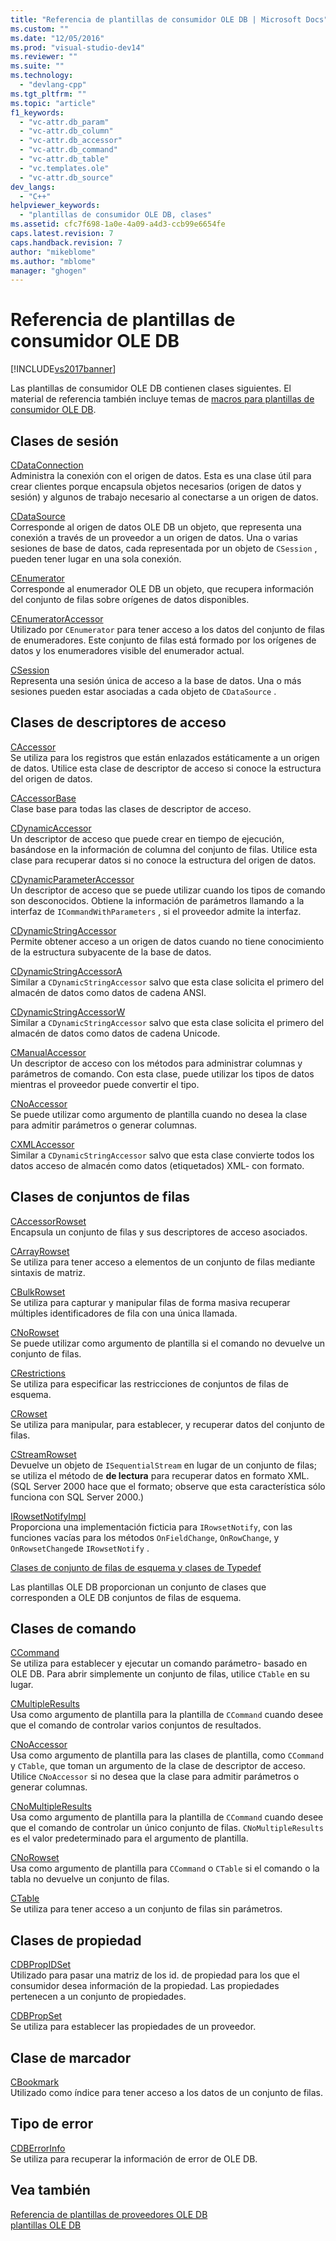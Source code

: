 ```yaml
---
title: "Referencia de plantillas de consumidor OLE DB | Microsoft Docs"
ms.custom: ""
ms.date: "12/05/2016"
ms.prod: "visual-studio-dev14"
ms.reviewer: ""
ms.suite: ""
ms.technology: 
  - "devlang-cpp"
ms.tgt_pltfrm: ""
ms.topic: "article"
f1_keywords: 
  - "vc-attr.db_param"
  - "vc-attr.db_column"
  - "vc-attr.db_accessor"
  - "vc-attr.db_command"
  - "vc-attr.db_table"
  - "vc.templates.ole"
  - "vc-attr.db_source"
dev_langs: 
  - "C++"
helpviewer_keywords: 
  - "plantillas de consumidor OLE DB, clases"
ms.assetid: cfc7f698-1a0e-4a09-a4d3-ccb99e6654fe
caps.latest.revision: 7
caps.handback.revision: 7
author: "mikeblome"
ms.author: "mblome"
manager: "ghogen"
---
```

# Referencia de plantillas de consumidor OLE DB
[!INCLUDE[vs2017banner](../../assembler/inline/includes/vs2017banner.md)]

Las plantillas de consumidor OLE DB contienen clases siguientes.  El material de referencia también incluye temas de [macros para plantillas de consumidor OLE DB](../../data/oledb/macros-and-global-functions-for-ole-db-consumer-templates.md).  
  
## Clases de sesión  
 [CDataConnection](../../data/oledb/cdataconnection-class.md)  
 Administra la conexión con el origen de datos.  Esta es una clase útil para crear clientes porque encapsula objetos necesarios \(origen de datos y sesión\) y algunos de trabajo necesario al conectarse a un origen de datos.  
  
 [CDataSource](../../data/oledb/cdatasource-class.md)  
 Corresponde al origen de datos OLE DB un objeto, que representa una conexión a través de un proveedor a un origen de datos.  Una o varias sesiones de base de datos, cada representada por un objeto de `CSession` , pueden tener lugar en una sola conexión.  
  
 [CEnumerator](../../data/oledb/cenumerator-class.md)  
 Corresponde al enumerador OLE DB un objeto, que recupera información del conjunto de filas sobre orígenes de datos disponibles.  
  
 [CEnumeratorAccessor](../../data/oledb/cenumeratoraccessor-class.md)  
 Utilizado por `CEnumerator` para tener acceso a los datos del conjunto de filas de enumeradores.  Este conjunto de filas está formado por los orígenes de datos y los enumeradores visible del enumerador actual.  
  
 [CSession](../../data/oledb/csession-class.md)  
 Representa una sesión única de acceso a la base de datos.  Una o más sesiones pueden estar asociadas a cada objeto de `CDataSource` .  
  
## Clases de descriptores de acceso  
 [CAccessor](../../data/oledb/caccessor-class.md)  
 Se utiliza para los registros que están enlazados estáticamente a un origen de datos.  Utilice esta clase de descriptor de acceso si conoce la estructura del origen de datos.  
  
 [CAccessorBase](../../data/oledb/caccessorbase-class.md)  
 Clase base para todas las clases de descriptor de acceso.  
  
 [CDynamicAccessor](../../data/oledb/cdynamicaccessor-class.md)  
 Un descriptor de acceso que puede crear en tiempo de ejecución, basándose en la información de columna del conjunto de filas.  Utilice esta clase para recuperar datos si no conoce la estructura del origen de datos.  
  
 [CDynamicParameterAccessor](../../data/oledb/cdynamicparameteraccessor-class.md)  
 Un descriptor de acceso que se puede utilizar cuando los tipos de comando son desconocidos.  Obtiene la información de parámetros llamando a la interfaz de `ICommandWithParameters` , si el proveedor admite la interfaz.  
  
 [CDynamicStringAccessor](../../data/oledb/cdynamicstringaccessor-class.md)  
 Permite obtener acceso a un origen de datos cuando no tiene conocimiento de la estructura subyacente de la base de datos.  
  
 [CDynamicStringAccessorA](../../data/oledb/cdynamicstringaccessora-class.md)  
 Similar a `CDynamicStringAccessor` salvo que esta clase solicita el primero del almacén de datos como datos de cadena ANSI.  
  
 [CDynamicStringAccessorW](../../data/oledb/cdynamicstringaccessorw-class.md)  
 Similar a `CDynamicStringAccessor` salvo que esta clase solicita el primero del almacén de datos como datos de cadena Unicode.  
  
 [CManualAccessor](../../data/oledb/cmanualaccessor-class.md)  
 Un descriptor de acceso con los métodos para administrar columnas y parámetros de comando.  Con esta clase, puede utilizar los tipos de datos mientras el proveedor puede convertir el tipo.  
  
 [CNoAccessor](../../data/oledb/cnoaccessor-class.md)  
 Se puede utilizar como argumento de plantilla cuando no desea la clase para admitir parámetros o generar columnas.  
  
 [CXMLAccessor](../../data/oledb/cxmlaccessor-class.md)  
 Similar a `CDynamicStringAccessor` salvo que esta clase convierte todos los datos acceso de almacén como datos \(etiquetados\) XML\- con formato.  
  
## Clases de conjuntos de filas  
 [CAccessorRowset](../../data/oledb/caccessorrowset-class.md)  
 Encapsula un conjunto de filas y sus descriptores de acceso asociados.  
  
 [CArrayRowset](../../data/oledb/carrayrowset-class.md)  
 Se utiliza para tener acceso a elementos de un conjunto de filas mediante sintaxis de matriz.  
  
 [CBulkRowset](../../data/oledb/cbulkrowset-class.md)  
 Se utiliza para capturar y manipular filas de forma masiva recuperar múltiples identificadores de fila con una única llamada.  
  
 [CNoRowset](../../data/oledb/cnorowset-class.md)  
 Se puede utilizar como argumento de plantilla si el comando no devuelve un conjunto de filas.  
  
 [CRestrictions](../../data/oledb/crestrictions-class.md)  
 Se utiliza para especificar las restricciones de conjuntos de filas de esquema.  
  
 [CRowset](../../data/oledb/crowset-class.md)  
 Se utiliza para manipular, para establecer, y recuperar datos del conjunto de filas.  
  
 [CStreamRowset](../../data/oledb/cstreamrowset-class.md)  
 Devuelve un objeto de `ISequentialStream` en lugar de un conjunto de filas; se utiliza el método de **de lectura** para recuperar datos en formato XML. \(SQL Server 2000 hace que el formato; observe que esta característica sólo funciona con SQL Server 2000.\)  
  
 [IRowsetNotifyImpl](../../data/oledb/irowsetnotifyimpl-class.md)  
 Proporciona una implementación ficticia para `IRowsetNotify`, con las funciones vacías para los métodos `OnFieldChange`, `OnRowChange`, y `OnRowsetChange`de `IRowsetNotify` .  
  
 [Clases de conjunto de filas de esquema y clases de Typedef](../../data/oledb/schema-rowset-classes-and-typedef-classes.md)  
  
 Las plantillas OLE DB proporcionan un conjunto de clases que corresponden a OLE DB conjuntos de filas de esquema.  
  
## Clases de comando  
 [CCommand](../../data/oledb/ccommand-class.md)  
 Se utiliza para establecer y ejecutar un comando parámetro\- basado en OLE DB.  Para abrir simplemente un conjunto de filas, utilice `CTable` en su lugar.  
  
 [CMultipleResults](../../data/oledb/cmultipleresults-class.md)  
 Usa como argumento de plantilla para la plantilla de `CCommand` cuando desee que el comando de controlar varios conjuntos de resultados.  
  
 [CNoAccessor](../../data/oledb/cnoaccessor-class.md)  
 Usa como argumento de plantilla para las clases de plantilla, como `CCommand` y `CTable`, que toman un argumento de la clase de descriptor de acceso.  Utilice `CNoAccessor` si no desea que la clase para admitir parámetros o generar columnas.  
  
 [CNoMultipleResults](../../data/oledb/cnomultipleresults-class.md)  
 Usa como argumento de plantilla para la plantilla de `CCommand` cuando desee que el comando de controlar un único conjunto de filas.  `CNoMultipleResults` es el valor predeterminado para el argumento de plantilla.  
  
 [CNoRowset](../../data/oledb/cnorowset-class.md)  
 Usa como argumento de plantilla para `CCommand` o `CTable` si el comando o la tabla no devuelve un conjunto de filas.  
  
 [CTable](../../data/oledb/ctable-class.md)  
 Se utiliza para tener acceso a un conjunto de filas sin parámetros.  
  
## Clases de propiedad  
 [CDBPropIDSet](../../data/oledb/cdbpropidset-class.md)  
 Utilizado para pasar una matriz de los id. de propiedad para los que el consumidor desea información de la propiedad.  Las propiedades pertenecen a un conjunto de propiedades.  
  
 [CDBPropSet](../../data/oledb/cdbpropset-class.md)  
 Se utiliza para establecer las propiedades de un proveedor.  
  
## Clase de marcador  
 [CBookmark](../../data/oledb/cbookmark-class.md)  
 Utilizado como índice para tener acceso a los datos de un conjunto de filas.  
  
## Tipo de error  
 [CDBErrorInfo](../../data/oledb/cdberrorinfo-class.md)  
 Se utiliza para recuperar la información de error de OLE DB.  
  
## Vea también  
 [Referencia de plantillas de proveedores OLE DB](../../data/oledb/ole-db-provider-templates-reference.md)   
 [plantillas OLE DB](../../data/oledb/ole-db-templates.md)
